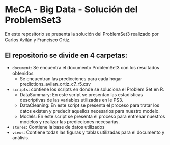 # MeCA - Big Data - Solución del ProblemSet3

En este repositorio se presenta la solución del ProblemSet3 realizado por Carlos Avilán y Francisco Ortiz.


## El repositorio se divide en 4 carpetas:

- `document`: Se encuentra el documento ProblemSet3 con los resultados obtenidos
	- Se encuentran las predicciones para cada hogar predictions_avilan_ortiz_c7_r5.csv
- `scripts`: contiene los scripts en donde se soluciona el Problem Set en R.
	- DataSummary: En este script se presentan las estadisticas descriptivas de las variables utilizadas en le PS3.
	- DataCleaning: En este script se presenta el proceso para tratar los datos existen y predecir aquellos necesarios para nuestro modelo.
	- Models: En este script se presenta el proceso para entrenar nuestros modelos y realizar las predicciones necesarias.
- `stores`: Contiene la base de datos utilizados
- `views`: Contiene todas las figuras y tablas utilizadas para el documento y análisis.
